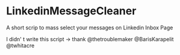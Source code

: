 # LinkedinMessageCleaner
A short scrip to mass select your messages on Linkedin Inbox Page

I didn' t write this script -> thank @thetroublemaker @BarisKarapelit @twhitacre
